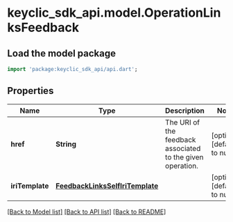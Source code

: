 # keyclic_sdk_api.model.OperationLinksFeedback

## Load the model package
```dart
import 'package:keyclic_sdk_api/api.dart';
```

## Properties
Name | Type | Description | Notes
------------ | ------------- | ------------- | -------------
**href** | **String** | The URI of the feedback associated to the given operation. | [optional] [default to null]
**iriTemplate** | [**FeedbackLinksSelfIriTemplate**](FeedbackLinksSelfIriTemplate.md) |  | [optional] [default to null]

[[Back to Model list]](../README.md#documentation-for-models) [[Back to API list]](../README.md#documentation-for-api-endpoints) [[Back to README]](../README.md)


